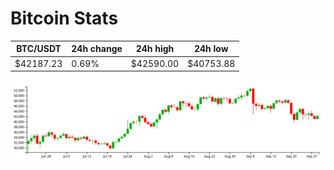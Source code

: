 # Bitcoin Stats

BTC/USDT|24h change|24h high|24h low|
|---|---|---|---|
|$42187.23|0.69%|$42590.00|$40753.88|

<img src="./chart.svg">
